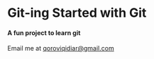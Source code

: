 # Git-ing Started with Git

#### A fun project to learn git

Email me at [qoroviqidiar@gmail.com](Mailto:qoroviqidiar@gmail.com)
